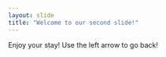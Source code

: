 ```yaml
---
layout: slide
title: "Welcome to our second slide!"
---
```

Enjoy your stay!
Use the left arrow to go back!
